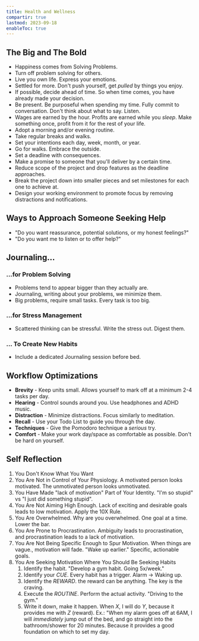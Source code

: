 ```yaml
---
title: Health and Wellness
compartir: true
lastmod: 2023-09-18
enableToc: true
---
```

## The Big and The Bold

* Happiness comes from Solving Problems.
* Turn off problem solving for others.
* Live you own life. Express your emotions.
* Settled for more. Don't push yourself, get _pulled_ by things you enjoy.
* If possible, decide ahead of time. So when time comes, you have already made your decision.
* Be present. Be purposeful when spending my time. Fully commit to conversation. Don't think about what to say. Listen.
* Wages are earned by the hour. Profits are earned while you _sleep_. Make something once, profit from it for the rest of your life.
* Adopt a morning and/or evening routine.
* Take regular breaks and walks.
* Set your intentions each day, week, month, or year.
* Go for walks. Embrace the outside.
* Set a deadline with consequences.
* Make a promise to someone that you'll deliver by a certain time.
* Reduce scope of the project and drop features as the deadline approaches.
* Break the project down into smaller pieces and set milestones for each one to achieve at.
* Design your working environment to promote focus by removing distractions and notifications.

## Ways to Approach Someone Seeking Help

* "Do you want reassurance, potential solutions, or my honest feelings?"
* "Do you want me to listen or to offer help?"

## Journaling…

### …for Problem Solving

* Problems tend to appear bigger than they actually are.
* Journaling, writing about your problems, we minimize them.
* Big problems, require small tasks. Every task is too big.

### …for Stress Management

* Scattered thinking can be stressful. Write the stress out. Digest them.

### … To Create New Habits

* Include a dedicated Journaling session before bed.

## Workflow Optimizations

* **Brevity** - Keep units small. Allows yourself to mark off at a minimum 2-4 tasks per day.
* **Hearing** - Control sounds around you. Use headphones and ADHD music.
* **Distraction** - Minimize distractions. Focus similarly to meditation.
* **Recall** - Use your Todo List to guide you through the day.
* **Techniques** - Give the Pomodoro technique a _serious_ try.
* **Comfort** - Make your work day/space as comfortable as possible. Don't be hard on yourself.

## Self Reflection

1. You Don't Know What You Want
2. You Are Not in Control of Your Physiology. A motivated person looks motivated. The unmotivated person looks unmotivated.
3. You Have Made "lack of motivation" Part of Your Identity. "I'm so stupid" vs "I just did something stupid".
4. You Are Not Aiming High Enough. Lack of exciting and desirable goals leads to low motivation. Apply the 10X Rule.
5. You Are Overwhelmed. Why are you overwhelmed. One goal at a time. Lower the bar.
6. You Are Prone to Procrastination. Ambiguity leads to procrastination, and procrastination leads to a lack of motivation.
7. You Are Not Being Specific Enough to Spur Motivation. When things are vague., motivation will fade. "Wake up earlier." Specific, actionable goals.
8. You Are Seeking Motivation Where You Should Be Seeking Habits
	1. Identify the habit. "Develop a gym habit. Going 5x/week."
	2. Identify your _CUE_. Every habit has a trigger. Alarm -> Waking up.
	3. Identify the _REWARD_. the reward can be anything. The key is the craving.
	4. Execute the _ROUTINE_. Perform the actual activity. "Driving to the gym."
	5. Write it down, make it happen. When _X_, I will do _Y_, because it provides me with _Z_ (reward). Ex.: "When my alarm goes off at 6AM, I will _immediately_ jump out of the bed, and go straight into the bathroom/shower for 20 minutes. Because it provides a good foundation on which to set my day.
